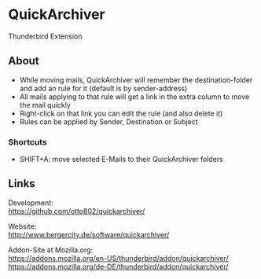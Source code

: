 QuickArchiver
=============

Thunderbird Extension 

## About

- While moving mails, QuickArchiver will remember the destination-folder and add an rule for it (default is by sender-address)
- All mails applying to that rule will get a link in the extra column to move the mail quickly
- Right-click on that link you can edit the rule (and also delete it)
- Rules can be applied by Sender, Destination or Subject

### Shortcuts

- SHIFT+A: move selected E-Mails to their QuickArchiver folders

## Links

Development:  
https://github.com/otto802/quickarchiver/

Website:  
http://www.bergercity.de/software/quickarchiver/

Addon-Site at Mozilla.org:  
https://addons.mozilla.org/en-US/thunderbird/addon/quickarchiver/  
https://addons.mozilla.org/de-DE/thunderbird/addon/quickarchiver/
